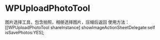 # WPUploadPhotoTool
图片选择工具，包含拍照，相册选择图片，压缩后返回
使用方法：
[[WPUploadPhotoTool shareInstance] showImageActionSheetDelegate:self isSavePhotos:YES];
